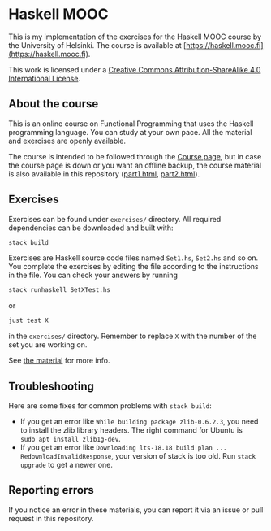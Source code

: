 # Haskell MOOC

This is my implementation of the exercises for the Haskell MOOC course by the University of Helsinki. The course is available at [https://haskell.mooc.fi](https://haskell.mooc.fi).

This work is licensed under a [Creative Commons Attribution-ShareAlike 4.0 International License](https://creativecommons.org/licenses/by-sa/4.0/).

## About the course

This is an online course on Functional Programming that uses the
Haskell programming language. You can study at your own pace. All the
material and exercises are openly available.

The course is intended to be followed through the [Course
page](https://haskell.mooc.fi), but in case the course page is down or
you want an offline backup, the course material is also available in
this repository ([part1.html](part1.html), [part2.html](part2.html)).

## Exercises

Exercises can be found under `exercises/` directory. All required dependencies
can be downloaded and built with:

```bash
stack build
```

Exercises are Haskell source code files named `Set1.hs`, `Set2.hs` and so on.
You complete the exercises by editing the file according to the instructions in
the file. You can check your answers by running

```bash
stack runhaskell SetXTest.hs
```

or

```bash
just test X
```

in the `exercises/` directory. Remember to replace `X` with the number
of the set you are working on.

See [the material](part1.html#working-on-the-exercises) for more info.

## Troubleshooting

Here are some fixes for common problems with `stack build`:

- If you get an error like `While building package zlib-0.6.2.3`, you need to
  install the zlib library headers. The right command for Ubuntu is \
  `sudo apt install zlib1g-dev`.
- If you get an error like `Downloading lts-18.18 build plan ... RedownloadInvalidResponse`,
  your version of stack is too old. Run `stack upgrade` to get a newer one.

## Reporting errors

If you notice an error in these materials, you can report it via an issue or pull request in this repository.
